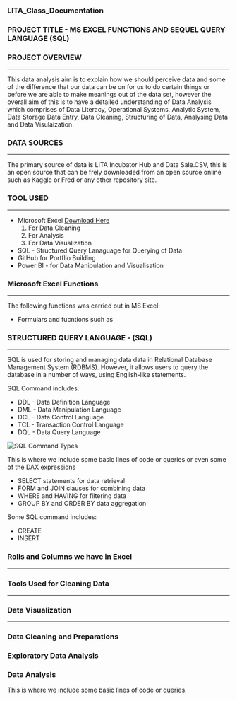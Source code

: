 ### LITA_Class_Documentation

### PROJECT TITLE - MS EXCEL FUNCTIONS AND SEQUEL QUERY LANGUAGE (SQL)

### PROJECT OVERVIEW
---
This data analysis aim is to explain how we should perceive data and some of the difference that our data can be on for us to do certain things or before we are able to make meanings out of the data set, however the overall aim of this is to have a detailed understanding of Data Analysis which comprises of Data Literacy, Operational Systems, Analytic System, Data Storage Data Entry, Data Cleaning, Structuring of Data, Analysing Data and Data Visulaization.

### DATA SOURCES 
---
The primary source of data is LITA Incubator Hub and Data Sale.CSV, this is an open source that can be frely downloaded from an open source online such as Kaggle or Fred or any other repository site.

### TOOL USED
---
- Microsoft Excel [Download Here](https://www.microsft.com) 
    1. For Data Cleaning
    2. For Analysis
    3. For Data Visualization
- SQL - Structured Query Lanaguage for Querying of Data
- GitHub for Portflio Building
- Power BI - for Data Manipulation and Visualisation

### Microsoft Excel Functions 
---
The following functions was carried out in MS Excel:
- Formulars and fucntions such as 

### STRUCTURED QUERY LANGUAGE - (SQL)
---
SQL is used for storing and managing data data in Relational Database Management System (RDBMS). However, it allows users to query the database in a number of ways, using English-like statements.

SQL Command includes:
- DDL - Data Definition Language
- DML - Data Manipulation Language
- DCL - Data Control Language
- TCL - Transaction Control Language
- DQL - Data Query Language
  

![SQL Command Types](https://github.com/user-attachments/assets/8470c090-ee3f-41a4-b218-d7acfd115bf1)




 
This is where we include some basic lines of code or queries or even some of the DAX expressions 
- SELECT statements for data retrieval
- FORM and JOIN clauses for combining data
- WHERE and HAVING for filtering data
- GROUP BY and ORDER BY data aggregation

Some SQL command includes:
- CREATE
- INSERT 

### Rolls and Columns we have in Excel 
---
  
### Tools Used for Cleaning Data
---





### Data Visualization 
---





### Data Cleaning and Preparations

### Exploratory Data Analysis 

### Data Analysis
This is where we include some basic lines of code or queries.
